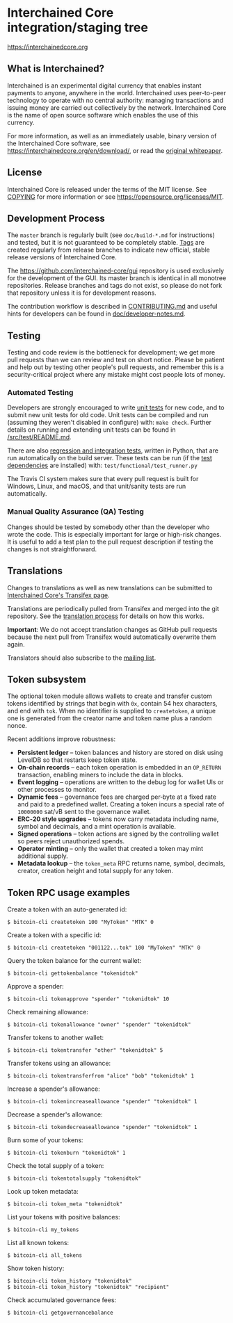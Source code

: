 Interchained Core integration/staging tree
=====================================

https://interchainedcore.org

What is Interchained?
----------------

Interchained is an experimental digital currency that enables instant payments to
anyone, anywhere in the world. Interchained uses peer-to-peer technology to operate
with no central authority: managing transactions and issuing money are carried
out collectively by the network. Interchained Core is the name of open source
software which enables the use of this currency.

For more information, as well as an immediately usable, binary version of
the Interchained Core software, see https://interchainedcore.org/en/download/, or read the
[original whitepaper](https://interchainedcore.org/interchained.pdf).

License
-------

Interchained Core is released under the terms of the MIT license. See [COPYING](COPYING) for more
information or see https://opensource.org/licenses/MIT.

Development Process
-------------------

The `master` branch is regularly built (see `doc/build-*.md` for instructions) and tested, but it is not guaranteed to be
completely stable. [Tags](https://github.com/interchained/interchained/tags) are created
regularly from release branches to indicate new official, stable release versions of Interchained Core.

The https://github.com/interchained-core/gui repository is used exclusively for the
development of the GUI. Its master branch is identical in all monotree
repositories. Release branches and tags do not exist, so please do not fork
that repository unless it is for development reasons.

The contribution workflow is described in [CONTRIBUTING.md](CONTRIBUTING.md)
and useful hints for developers can be found in [doc/developer-notes.md](doc/developer-notes.md).

Testing
-------

Testing and code review is the bottleneck for development; we get more pull
requests than we can review and test on short notice. Please be patient and help out by testing
other people's pull requests, and remember this is a security-critical project where any mistake might cost people
lots of money.

### Automated Testing

Developers are strongly encouraged to write [unit tests](src/test/README.md) for new code, and to
submit new unit tests for old code. Unit tests can be compiled and run
(assuming they weren't disabled in configure) with: `make check`. Further details on running
and extending unit tests can be found in [/src/test/README.md](/src/test/README.md).

There are also [regression and integration tests](/test), written
in Python, that are run automatically on the build server.
These tests can be run (if the [test dependencies](/test) are installed) with: `test/functional/test_runner.py`

The Travis CI system makes sure that every pull request is built for Windows, Linux, and macOS, and that unit/sanity tests are run automatically.

### Manual Quality Assurance (QA) Testing

Changes should be tested by somebody other than the developer who wrote the
code. This is especially important for large or high-risk changes. It is useful
to add a test plan to the pull request description if testing the changes is
not straightforward.

Translations
------------

Changes to translations as well as new translations can be submitted to
[Interchained Core's Transifex page](https://www.transifex.com/interchained/interchained/).

Translations are periodically pulled from Transifex and merged into the git repository. See the
[translation process](doc/translation_process.md) for details on how this works.

**Important**: We do not accept translation changes as GitHub pull requests because the next
pull from Transifex would automatically overwrite them again.

Translators should also subscribe to the [mailing list](https://groups.google.com/forum/#!forum/interchained-translators).

Token subsystem
---------------

The optional token module allows wallets to create and transfer custom tokens identified by strings that begin with `0x`, contain 54 hex characters, and end with `tok`. When no identifier is supplied to `createtoken`, a unique one is generated from the creator name and token name plus a random nonce.

Recent additions improve robustness:

* **Persistent ledger** – token balances and history are stored on disk using LevelDB so that restarts keep token state.
* **On‑chain records** – each token operation is embedded in an `OP_RETURN` transaction, enabling miners to include the data in blocks.
* **Event logging** – operations are written to the debug log for wallet UIs or other processes to monitor.
* **Dynamic fees** – governance fees are charged per‑byte at a fixed rate and paid to a predefined wallet. Creating a token incurs a special rate of `10000000` sat/vB sent to the governance wallet.
* **ERC‑20 style upgrades** – tokens now carry metadata including name, symbol and decimals, and a mint operation is available.
* **Signed operations** – token actions are signed by the controlling wallet so peers reject unauthorized spends.
* **Operator minting** – only the wallet that created a token may mint additional supply.
* **Metadata lookup** – the `token_meta` RPC returns name, symbol, decimals, creator, creation height and total supply for any token.

Token RPC usage examples
-----------------------

Create a token with an auto-generated id:

```
$ bitcoin-cli createtoken 100 "MyToken" "MTK" 0
```

Create a token with a specific id:

```
$ bitcoin-cli createtoken "001122...tok" 100 "MyToken" "MTK" 0
```

Query the token balance for the current wallet:

```
$ bitcoin-cli gettokenbalance "tokenidtok"
```

Approve a spender:

```
$ bitcoin-cli tokenapprove "spender" "tokenidtok" 10
```

Check remaining allowance:

```
$ bitcoin-cli tokenallowance "owner" "spender" "tokenidtok"
```

Transfer tokens to another wallet:

```
$ bitcoin-cli tokentransfer "other" "tokenidtok" 5
```

Transfer tokens using an allowance:

```
$ bitcoin-cli tokentransferfrom "alice" "bob" "tokenidtok" 1
```


Increase a spender's allowance:

```
$ bitcoin-cli tokenincreaseallowance "spender" "tokenidtok" 1
```

Decrease a spender's allowance:

```
$ bitcoin-cli tokendecreaseallowance "spender" "tokenidtok" 1
```

Burn some of your tokens:

```
$ bitcoin-cli tokenburn "tokenidtok" 1
```

Check the total supply of a token:

```
$ bitcoin-cli tokentotalsupply "tokenidtok"
```

Look up token metadata:

```
$ bitcoin-cli token_meta "tokenidtok"
```

List your tokens with positive balances:

```
$ bitcoin-cli my_tokens
```

List all known tokens:

```
$ bitcoin-cli all_tokens
```

Show token history:

```
$ bitcoin-cli token_history "tokenidtok"
$ bitcoin-cli token_history "tokenidtok" "recipient"
```

Check accumulated governance fees:

```
$ bitcoin-cli getgovernancebalance
```
